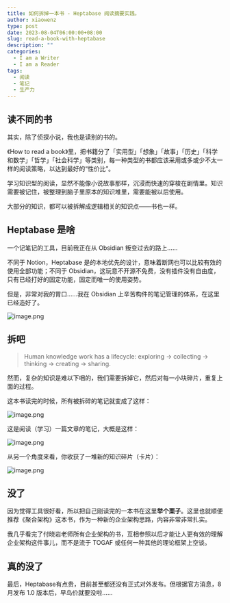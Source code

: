 ```yaml
---
title: 如何拆掉一本书 - Heptabase 阅读摘要实践。
author: xiaowenz
type: post
date: 2023-08-04T06:00:00+08:00
slug: read-a-book-with-heptabase
description: ""
categories:
  - I am a Writer
  - I am a Reader
tags:
  - 阅读
  - 笔记
  - 生产力
---
```


## 读不同的书

其实，除了侦探小说，我也是读别的书的。

《How to read a book》里，把书籍分了「实用型」「想象」「故事」「历史」「科学和数学」「哲学」「社会科学」等类别，每一种类型的书都应该采用或多或少不太一样的阅读策略，以达到最好的“性价比”。

学习知识型的阅读，显然不能像小说故事那样，沉浸而快速的穿梭在剧情里。知识需要被记住，被整理到脑子里原本的知识堆里，需要能被以后使用。

大部分的知识，都可以被拆解成逻辑相关的知识点——书也一样。

## Heptabase 是啥

一个记笔记的工具，目前我正在从 Obsidian 叛变过去的路上……

不同于 Notion，Heptabase 是的本地优先的设计，意味着断网也可以比较有效的使用全部功能；不同于 Obsidian，这玩意不开源不免费，没有插件没有自由度，只有已经打好的固定功能，固定而唯一的使用姿势。

但是，非常对我的胃口……我在 Obsidian 上辛苦构件的笔记管理的体系，在这里已经造好了。

![image.png](https://vip2.loli.io/2023/08/04/XdL3PcCaqKNrAhH.png)

## 拆吧

> Human knowledge work has a lifecycle: exploring → collecting → thinking → creating → sharing.

然而，复杂的知识是难以下咽的，我们需要拆掉它，然后对每一小块碎片，重复上面的过程。

这本书读完的时候，所有被拆碎的笔记就变成了这样：

![image.png](https://vip2.loli.io/2023/08/04/cvMi6TowQELB1Ff.png)

这是阅读（学习）一篇文章的笔记，大概是这样：

![image.png](https://vip2.loli.io/2023/08/04/U3lfkq6xcCWs1VP.png)

从另一个角度来看，你收获了一堆新的知识碎片（卡片）：

![image.png](https://vip2.loli.io/2023/08/04/AujLPlWgrte6B5K.png)

## 没了

因为觉得工具很好看，所以把自己刚读完的一本书在这里**举个栗子**。这里也就顺便推荐《聚合架构》这本书，作为一种新的企业架构思路，内容非常非常扎实。

我几乎看完了付晓岩老师所有企业架构的书，互相参照以后才能让人更有效的理解企业架构这件事儿，而不是流于 TOGAF 或任何一种其他的理论框架上空谈。

## 真的没了

最后，Heptabase有点贵，目前甚至都还没有正式对外发布。但根据官方消息，8月发布 1.0 版本后，早鸟价就要没啦……